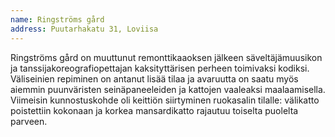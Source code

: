 ```yaml
---
name: Ringströms gård
address: Puutarhakatu 31, Loviisa
---
```

Ringströms gård on muuttunut remonttikaaoksen jälkeen säveltäjämuusikon ja tanssijakoreografiopettajan kaksityttärisen perheen toimivaksi kodiksi. Väliseinien repiminen on antanut lisää tilaa ja avaruutta on saatu myös aiemmin puunväristen seinäpaneeleiden ja kattojen vaaleaksi maalaamisella. Viimeisin kunnostuskohde oli keittiön siirtyminen ruokasalin tilalle: välikatto poistettiin kokonaan ja korkea mansardikatto rajautuu toiselta puolelta parveen.